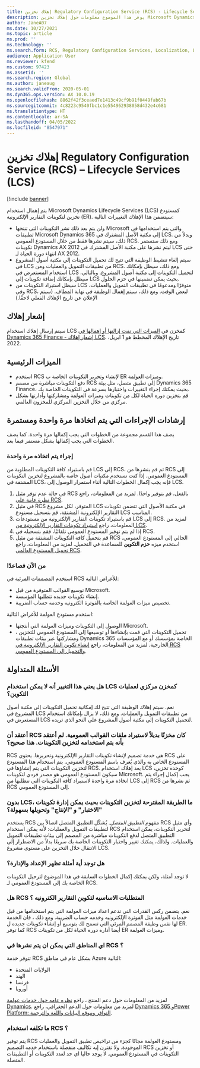 ```yaml
---
title: إهلاك تخزين Regulatory Configuration Service (RCS) - Lifecycle Services (LCS)
description: يوفر هذا الموضوع معلومات حول إهلاك تخزين Microsoft Dynamics Lifecycle Services (LCS) الذي يتم التخطيط له كجزء من نشر المستودع العالمي Regulatory Configuration Service (RCS).
author: JaneA07
ms.date: 10/27/2021
ms.topic: article
ms.prod: ''
ms.technology: ''
ms.search.form: RCS, Regulatory Configuration Services, Localization, LCS storage, LCS storage deprecation
audience: Application User
ms.reviewer: kfend
ms.custom: 97423
ms.assetid: ''
ms.search.region: Global
ms.author: janeaug
ms.search.validFrom: 2020-05-01
ms.dyn365.ops.version: AX 10.0.19
ms.openlocfilehash: 8862f42f3ceaed7e1413c49cf9b91f0449fab67b
ms.sourcegitcommit: 4c8223c9540fbc1c1e554962938058d432e4c681
ms.translationtype: HT
ms.contentlocale: ar-SA
ms.lasthandoff: 04/05/2022
ms.locfileid: "8547971"
---
```

# <a name="regulatory-configuration-service-rcs--lifecycle-services-lcs-storage-deprecation"></a>إهلاك تخزين Regulatory Configuration Service (RCS) – Lifecycle Services (LCS)

[!include [banner](../includes/banner.md)]

يتم إهمال استخدام Microsoft Dynamics Lifecycle Services (LCS) كمستودع تخزين لتكوينات التقارير الإلكترونية (ER). سيتضمن هذا الإهلاك التغييرات التالية:

- ولن يتم بعد ذلك نشر التكوينات التي تنتجها Microsoft والتي يتم استخدامها في تطبيقات Microsoft Dynamics 365 إلى مكتبة الأصل المشترك في LCS. وبدلاً من ذلك، سيتم نشرها فقط من خلال المستودع العمومي RCS. ومع ذلك ستستمر تكوينات Dynamics AX 2012 ليتم نشرها على مكتبة الأصل المشترك في LCS حتى انتهاء دورة الحياة لـ AX 2012.
- سيتم إلغاء تنشيط الوظيفة التي تتيح لك تحميل التكوينات إلى مكتبة أصول المشروع في LCS من تطبيقات التمويل والعمليات ومن RCS. ومع ذلك، سيظل بإمكانك استخدام المستعرض في LCS لتحميل التكوينات إلى مكتبة أصول المشروع. وبالتالي، سيظل بإمكانك إضافة تكوينات إلى LCS بحيث يمكن تضمينها في حزم الحلول.
- سيظل استيراد التكوينات من LCS متوفرًا ومدعومًا في تطبيقات التمويل والعمليات، وفي RCS، لبعض الوقت. ومع ذلك، سيتم إهمال الوظيفة في نهاية المطاف. (سيتم الإعلان عن تاريخ الإهلاك الفعلي لاحقًا.)

## <a name="deprecation-notice"></a>إشعار إهلاك

سيتم إرسال إهلاك استخدام LCS كمخزن في [الميزات التي تمت إزالتها أو إهمالها‬ في Dynamics 365 Finance - إشعار إهلاك LCS](../get-started/removed-deprecated-features-finance.md#features-removed-or-deprecated-in-the-finance-10017-release). تاريخ الإهلاك المخطط هو 1 ابريل، 2022.

## <a name="key-features"></a>الميزات الرئيسية

- استخدم RCS لإنشاء وتحرير التكوينات الخاصة ب ER وميزات العولمة.
- دفع التكوينات مباشرة من مصمم RCS إلى تطبيق متصل، مثل بيئة Dynamics 365 Finance، بحيث يمكنك إجراء التغييرات واختبارها بسرعة في التكوينات الخاصة بك.
- قم بتخزين دوره الحياة لكل من تكوينات وميزات العولمة ومشاركتها وأدارتها بشكل مركزي من خلال التخزين المركزي للمخزون العالمي.

## <a name="guidance-for-one-time-and-ongoing-actions"></a>إرشادات الإجراءات التي يتم اتخاذها مرة واحدة ومستمرة

يصف هذا القسم مجموعة من الخطوات التي يجب إكمالها مرة واحدة. كما يصف الخطوات التي يجب إكمالها بشكل مستمر فيما بعد.

### <a name="one-time-action"></a>إجراء يتم اتخاذه مرة واحدة

قم باستيراد كافة التكوينات المطلوبة من LCS إلى RCS، ثم قم بنشرها من RCS إلى المستودع العمومي. إذا كنت تستخدم مكتبات أصول خاصة بالمشروع لتخزين التكوينات المشتقة في LCS، فإنه يجب إكمال الخطوات التالية أثناء استمرار الوصول إلى LCS.

1. في حالة عدم توفر مثيل RCS بالفعل، قم بتوفير واحدًا. لمزيد من المعلومات، راجع [نظرة عامة على RCS](rcs-overview.md).
2. في مثيل RCS المتوفر، لكل مشروع LCS في مكتبة الأصول التي تتضمن تكوينات التقارير الإلكترونية المشتقة، قم بتسجيل مستودع LCS المناسب.
3. قم باستيراد تكوينات التقارير الإلكترونية من مستودعات LCS إلى RCS. لمزيد من المعلومات، راجع [استيراد تكوينات التقارير الإلكترونية من LCS](/dynamics365/fin-ops-core/dev-itpro/analytics/tasks/er-import-configuration-lifecycle-services).
4. إذا لم يتم توفير المستودع العمومي تلقائيًا، فقم بتسجيله في RCS.
5. قم بتحميل كافة التكوينات المشتقة من مثيل RCS الحالي إلى المستودع العمومي. استخدم ميزه **حزم التكوين** للمساعدة في التحميل. لمزيد من المعلومات، راجع [تحميل المستودع العالمي RCS](rcs-global-repo-upload.md).

### <a name="going-forward"></a>من الآن فصاعدًا

استخدم المصممات المرئية في RCS للأغراض التالية:

- توسيع القوالب المتوفرة من قبل Microsoft.
- إنشاء تكوينات جديده تتطلبها المؤسسة.
- تخصيص ميزات العولمة الخاصة بالفوترة الكترونيه وخدمه حساب الضريبة.

استخدم مستودع العولمة للأغراض التالية:

- الوصول إلى التكوينات وميزات العولمة التي أنتجتها Microsoft.
- تحميل التكوينات التي قمت بإنشاءها أو توسيعها إلى المستودع العمومي للتخزين ، ومشاركتها عبر بيئات تطبيقات Dynamics 365 الخاصة بمؤسسك أو مع المؤسسات الخارجية. لمزيد من المعلومات، راجع [إنشاء تكوين التقارير الإلكترونية في RCS والتحميل إلى المستودع العمومي](rcs-global-repo-upload.md).

## <a name="frequently-asked-questions"></a>الأسئلة المتداولة

### <a name="does-this-change-mean-that-lcs-cant-be-used-as-central-storage-for-configurations"></a>هل يعني هذا التغيير أنه لا يمكن استخدام LCS كمخزن مركزي لعمليات التكوين؟

نعم. سيتم إهلاك الوظيفة التي تتيح لك إمكانية تحميل التكوينات إلى مكتبة أصول المشروع في LCS من تطبيقات التمويل والعمليات. ومع ذلك، لا يزال بإمكانك استخدام المستعرض في LCS لتحميل التكوينات إلى مكتبة أصول المشروع على النحو الذي تريده.

### <a name="i-thought-that-rcs-was-a-replacement-repository-for-importing-global-template-files-i-didnt-think-that-its-used-to-store-configurations-which-is-correct"></a>أعتقد أن RCS كان مخزنًا بديلاً لاستيراد ملفات القوالب العمومية. لم أعتقد بأنه يتم استخدامه لتخزين التكوينات. هذا صحيح؟

RCS هي خدمة تصميم لإنشاء تكوينات التقارير الإلكترونية وتحريرها. يحتوي RCS على المستودع الخاص به والذي يُعرف باسم المستودع العمومي. يتم استخدام هذا المستودع لتخزين التكوينات التي يتم إنشاؤها في RCS. بعد إهلاك استخدام LCS كوحدة تخزين، سيكون المستودع العمومي هو مصدر فردي لتكوينات Microsoft. يجب إكمال إجراء يتم اتخاذه مرة واحدة لاستيراد كافة التكوينات التي تتطلبها من LCS إلى RCS ثم نشرها من RCS إلى المستودع العمومي.

### <a name="without-lcs-what-is-the-suggested-way-to-store-configurations-so-that-test-and-production-configurations-can-easily-be-managed-and-transferred"></a>بدون LCS، ما الطريقة المقترحة لتخزين التكوينات بحيث يمكن إدارة تكوينات "الاختبار" و "الإنتاج" وتحويلها بسهولة؟

يستخدم RCS مفهوم *التطبيق المتصل*. يُشكّل التطبيق المتصل اتصالاً بين RCS وأي مثيل لتطبيقات التمويل والعمليات: لأنه يمكن استخدام RCS لتحرير التكوينات، يمكن استخدام التطبيق المتصل لدفع التكوينات مباشرة من المصمم إلى بيئات تطبيقات التمويل والعمليات. ولذلك، يمكنك تغيير واختبار التكوينات الخاصة بك سريعًا بدلاً من الاضطرار إلى الانتقال خلال التخزين على مستوى مشروع LCS.

### <a name="are-there-any-examples-that-show-the-setup-and-management"></a>هل توجد أية أمثلة تظهر الإعداد والإدارة؟

لا توجد أمثلة، ولكن يمكنك إكمال الخطوات السابقة في هذا الموضوع لترحيل التكوينات الخاصة بك إلى المستودع العمومي لـ RCS.

### <a name="is-rcs-a-prerequisite-to-configure-electronic-reporting"></a>هل RCS المتطلبات الاساسيه لتكوين التقارير الكترونيه ؟

نعم. يتضمن ركس القدرات التي تدعم اعداد ميزات العولمة التي يتم استخدامها من قبل خدمات العولمة مثل الفوترة الإلكترونيه وخدمه حساب الضريبة. ومع ذلك ، فان الخدمة لها نفس وظيفة المصمم المرئي التي تسمح لك بتوسيع أو إنشاء تكوينات جديده ل ER. كما توفر RCS أيضا أداره دوره الحياة لكل من تكوينات ER وميزات العولمة.

### <a name="which-regions-can-rcs-be-deployed-in"></a>اي المناطق التي يمكن ان يتم نشرها في RCS ؟

تتوفر خدمة RCS بشكل عام في مناطق Azure التالية:

- الولايات المتحدة
- الهند
- فرنسا
- أوروبا

لمزيد من المعلومات حول دعم المنتج ، راجع [نظره عامه حول خدمات عولمة Dynamics](globalization-services-overview.md). لمزيد من معلومات حول الدعم الجغرافي، راجع [Dynamics 365 وPower Platform: التوافر وموقع البيانات واللغة والترجمة](https://aka.ms/rcs/D365Productavailabilityguide).

### <a name="whats-the-cost-of-using-rcs"></a>ما تكلفه استخدام RCS ؟

يتم توفير RCS ومستودع العولمة مجانًا كجزء من تراخيص تطبيق التمويل والعمليات الموجودة. ولا تقترن إيه تكاليف منفصلة باستخدام خدمه التصميم RCS أو تخزين التكوينات في المستودع العمومي. لا يوجد حاليا اي حد لعدد التكوينات أو التطبيقات المتصلة.